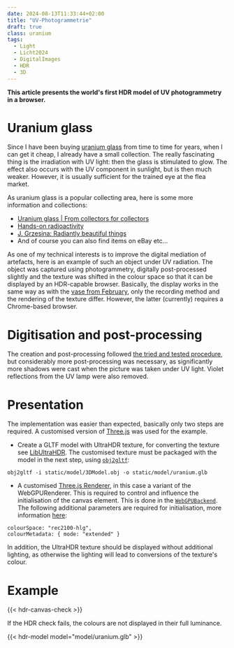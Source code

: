 ```yaml
---
date: 2024-08-13T11:33:44+02:00
title: "UV-Photogrammetrie"
draft: true
class: uranium
tags:
  - Light
  - Licht2024
  - DigitalImages
  - HDR
  - 3D
---
```


**This article presents the world's first HDR model of UV photogrammetry in a browser.**
<!--more-->

# Uranium glass

Since I have been buying [uranium glass](https://de.wikipedia.org/wiki/Uranglas) from time to time for years, when I can get it cheap, I already have a small collection. The really fascinating thing is the irradiation with UV light: then the glass is stimulated to glow. The effect also occurs with the UV component in sunlight, but is then much weaker. However, it is usually sufficient for the trained eye at the flea market.

As uranium glass is a popular collecting area, here is some more information and collections:
* [Uranium glass | From collectors for collectors](https://www.uranglas.ch/)
* [Hands-on radioactivity](https://www.radioaktivitaet-zum-anfassen.com/uranglas-mehr/photogalerie-urangl%C3%A4ser/)
* [J. Grzesina: Radiantly beautiful things](https://www.grzesina.de/radioakt/dinge.htm)
* And of course you can also find items on eBay etc...

As one of my technical interests is to improve the digital mediation of artefacts, here is an example of such an object under UV radiation. The object was captured using photogrammetry, digitally post-processed slightly and the texture was shifted in the colour space so that it can be displayed by an HDR-capable browser. Basically, the display works in the same way as with the [vase from February](/post/3d-model), only the recording method and the rendering of the texture differ. However, the latter (currently) requires a Chrome-based browser.

# Digitisation and post-processing
The creation and post-processing followed [the tried and tested procedure](/post/3d-models/), but considerably more post-processing was necessary, as significantly more shadows were cast when the picture was taken under UV light. Violet reflections from the UV lamp were also removed.

# Presentation

The implementation was easier than expected, basically only two steps are required. A customised version of [Three.js](https://threejs.org/) was used for the example.
* Create a GLTF model with UltraHDR texture, for converting the texture see [LibUltraHDR](/post/ultrahdr/). The customised texture must be packaged with the model in the next step, using [`obj2gltf`](https://github.com/CesiumGS/obj2gltf):

```
obj2gltf -i static/model/3DModel.obj -o static/model/uranium.glb
```

* A customised [Three.js Renderer](https://github.com/mrdoob/three.js/blob/master/examples/jsm/renderers/webgpu/WebGPURenderer.js), in this case a variant of the WebGPURenderer. This is required to control and influence the initialisation of the canvas element. This is done in the [`WebGPUBackend`](https://github.com/mrdoob/three.js/blob/master/examples/jsm/renderers/webgpu/WebGPUBackend.js). The following additional parameters are required for initialisation, more information [here](https://github.com/ccameron-chromium/webgpu-hdr/blob/main/EXPLAINER.md#example-use):

```
colourSpace: "rec2100-hlg",
colourMetadata: { mode: "extended" }
```

In addition, the UltraHDR texture should be displayed without additional lighting, as otherwise the lighting will lead to conversions of the texture's colour.

# Example

{{< hdr-canvas-check >}}

If the HDR check fails, the colours are not displayed in their full luminance.

{{< hdr-model model="model/uranium.glb" >}}
